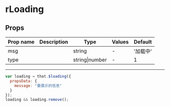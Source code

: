 # rLoading

## Props

| Prop name | Description | Type           | Values | Default  |
| --------- | ----------- | -------------- | ------ | -------- |
| msg       |             | string         | -      | '加载中' |
| type      |             | string\|number | -      | 1        |

---

```jsx static
var loading = that.$loading({
  propsData: {
    message: "要展示的信息"
  }
});
loading && loading.remove();
```
